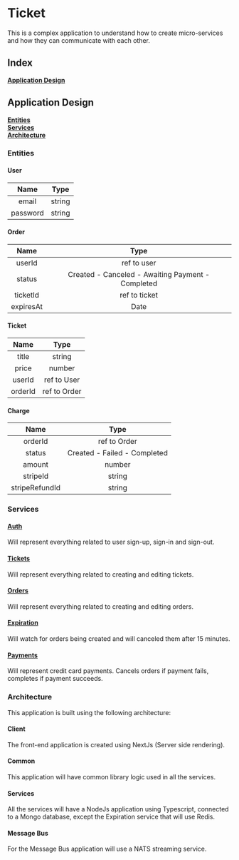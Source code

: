 # Ticket

This is a complex application to understand how to create micro-services and how they can communicate with each other.

## Index
**[Application Design](#application-design)** </br>

## Application Design
**[Entities](#entities)** </br>
**[Services](#services)** </br>
**[Architecture](#architecture)** </br>

### Entities

#### User
|  Name   |  Type  |
| :-----------: |:-------------:|
| email | string |
| password | string |

#### Order

|  Name   |  Type  |
| :-----------: |:-------------:|
| userId | ref to user |
| status | Created - Canceled - Awaiting Payment - Completed |
| ticketId | ref to ticket |
| expiresAt | Date |

#### Ticket

|  Name   |  Type  |
| :-----------: |:-------------:|
| title | string |
| price | number |
| userId | ref to User |
| orderId | ref to Order |

#### Charge

|  Name   |  Type  |
| :-----------: |:-------------:|
| orderId | ref to Order |
| status | Created - Failed - Completed |
| amount | number |
| stripeId | string |
| stripeRefundId | string |

### Services

#### [Auth](ticket/auth)

Will represent everything related to user sign-up, sign-in and sign-out.

#### [Tickets](/tickets)

Will represent everything related to creating and editing tickets.

#### [Orders](/orders)

Will represent everything related to creating and editing orders.

#### [Expiration](/expiration)

Will watch for orders being created and will canceled them after 15 minutes.

#### [Payments](/payments)

Will represent credit card payments. Cancels orders if payment fails, completes if payment succeeds.

### Architecture

This application is built using the following architecture:

#### Client

The front-end application is created using NextJs (Server side rendering).

#### Common

This application will have common library logic used in all the services.

#### Services

All the services will have a NodeJs application using Typescript, connected to a Mongo database, except the Expiration service that will use Redis.

#### Message Bus

For the Message Bus application will use a NATS streaming service.